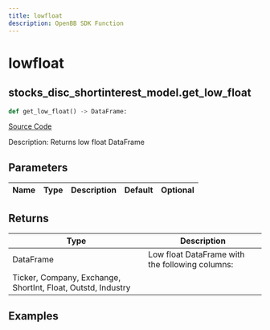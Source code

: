 ```yaml
---
title: lowfloat
description: OpenBB SDK Function
---
```


# lowfloat

## stocks_disc_shortinterest_model.get_low_float

```python title='openbb_terminal/stocks/discovery/shortinterest_model.py'
def get_low_float() -> DataFrame:
```
[Source Code](https://github.com/OpenBB-finance/OpenBBTerminal/tree/main/openbb_terminal/stocks/discovery/shortinterest_model.py#L15)

Description: Returns low float DataFrame

## Parameters

| Name | Type | Description | Default | Optional |
| ---- | ---- | ----------- | ------- | -------- |

## Returns

| Type | Description |
| ---- | ----------- |
| DataFrame | Low float DataFrame with the following columns:
Ticker, Company, Exchange, ShortInt, Float, Outstd, Industry |

## Examples

